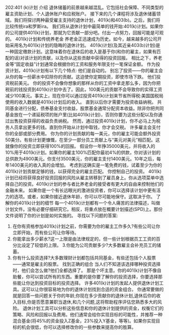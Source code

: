 202:401 (k)计划
介绍
退休储蓄的前景越来越混乱。它包括社会保障、不同类型的雇主资助计划、个人退休账户和应税账户。
接下来的几个课程将涉及退休储蓄领域。我们将探讨两种最受雇主支持的退休计划，401(k)和403(b)。之后，我们将比较传统ira和罗斯ira。
我们将从退休计划中最简单的钱开始:401(k)计划。如果你的公司提供401(k)计划，那就为它贡献一部分吧。付出一点努力，回报可能是可观的。
401(k)计划和传统养老金
养老金正迅速成为历史。如今，越来越多的公司开始采用名为401(k)计划的隐晦的退休计划。
401(k)计划(及其近亲403(b)计划)是一种固定缴款计划。这意味着你在退休后的收入是基于你(和你的雇主，如果有匹配的话)对该计划的贡献，以及你从这些贡献中获得的投资回报。
相比之下，养老金等“固定收益”计划通常会根据你的工资和服务年限支付一笔保证金额。
作为投资计划，401(k)计划有以下几个特点:
他们是自动的。
别忘了投资——你的雇主会从你的每一份薪水中扣除你的贡献。这迫使你定期投资，即使市场下跌。
他们投资税前美元。
你的投资不会像你想象的那样从你的工资中拿走那么多，因为你把税前的钱投资到401(k)计划中去了。因此，100美元的贡献不会导致你的实得工资减少100美元。事实上，现在你可以通过投资401(k)计划来节省所得税:美国国税局使用的收入数据是401(k)计划后的收入。
直到以后你才需要为投资收益纳税。
共同基金进行分配，债券基金支付收益，股票基金通常分配资本收益。除非你把共同基金放在一个递延税项的账户里(比如401(k)计划)，否则你要为这些分配以及你通过出售投资获得的收益负责纳税。
然而，通过投资401(k)计划，你不必马上为税务人员拿出更多的钱。直到你开始从计划中取钱，你才会交税。
许多雇主会支付你的全部或部分费用。
你为你的计划贡献的每一美元，你的雇主可能会额外投资50美分。有些计划更慷慨，在至少一部分员工贡献上与“美元对美元”相匹配。这就像你的投资立即获得100%的回报。
假设你一年挣35000美元，并将收入的10%用于401(k)计划。如果你的雇主100%匹配你最初4%的供款，你对该计划的总供款为4900美元。你支付3500美元，你的雇主支付1400美元。10年之后，每年1400美元的收入真的会增加。
考虑到这确实是一笔免费的钱，试着至少为你的401(k)计划贡献足够的钱，以获得完全的雇主匹配。
你控制自己的投资。
401(k)计划已经将获得良好投资回报的风险从雇主转移到了雇员身上。你从选项菜单中选择自己的投资。401(k)计划的参与者比养老金的接受者有更大的自由来控制他们的金融未来。
如果你是一个有长远眼光的激进投资者，你可以选择该计划中更有活力的选项。或者，如果你接近退休年龄，你可以尽可能地保守。这取决于你。
了解你的401(k)计划的细节
每一个401(k)计划都有一个令人痛苦的法律描述，叫做计划文件。没有必要仔细研究它。相反，将重点放在概要计划描述(SPD)上。那份文件说明了你的计划是如何实施的。
寻找以下问题的答案:
1. 在你有资格参加401(k)计划之前，你需要为你的雇主工作多久?有些公司让你立即开始，而有些公司让你等待。
2. 你能拿出多少薪水?这一上限是由法律规定的，但一些计划根据员工工资的百分比设定了较低的上限。
3.你能为公司贡献多少?大多数雇主会补充员工的储蓄。
4. 你有什么投资选择?大多数理财计划都包括共同基金，有些还包括个人股票——通常是雇主的股票。
找到正确的组合
当人们不知道该选择哪种投资选择时，他们会怎么做?他们全都选择了。
那是个坏主意。你的401(k)计划不像自助餐，你可以尝试所有的东西。重要的是你要了解你的投资选择，你要选择那些能让你达到投资目标的投资选择。
许多401(k)计划的发起人提供退休计划工具。这可以让你很容易地为你的退休计划找到合适的资金组合。
你通常要做的就是回答一些问题关于你的年龄,你现在多少贡献你的退休计划,退休后你的收入目标,你是否愿意兼职当退休,和几个问题,这将帮助程序评估您熟悉多大的风险。
退休计划工具可以分析这些信息和你的退休计划提供的资金，权衡它们的策略、风险和回报以及费用。他们通常会给你实现目标的可能性，并推荐一种混合基金(将45%的资金投入Z基金，23%投入Y基金，等等)。如果你实现目标的机会很低，你可以选择修改你的一些参数来提高你的胜算。

